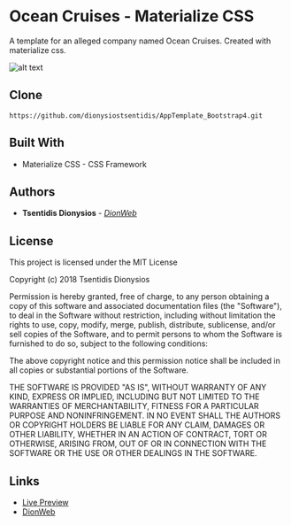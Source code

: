 # Ocean Cruises - Materialize CSS
A template for an alleged company named Ocean Cruises. Created with materialize css.

![alt text](https://raw.githubusercontent.com/dionysiostsentidis/OceanCruises_MaterializeCSS/master/src/images/mockup.jpg)


## Clone
```
https://github.com/dionysiostsentidis/AppTemplate_Bootstrap4.git
```


## Built With

* Materialize CSS - CSS Framework


## Authors

* **Tsentidis Dionysios** - *[DionWeb](http://www.dionweb.me/)*


## License

This project is licensed under the MIT License

Copyright (c) 2018 Tsentidis Dionysios

Permission is hereby granted, free of charge, to any person obtaining a copy of this software and associated documentation files (the "Software"), to deal in the Software without restriction, including without limitation the rights to use, copy, modify, merge, publish, distribute, sublicense, and/or sell copies of the Software, and to permit persons to whom the Software is furnished to do so, subject to the following conditions:

The above copyright notice and this permission notice shall be included in all copies or substantial portions of the Software.

THE SOFTWARE IS PROVIDED "AS IS", WITHOUT WARRANTY OF ANY KIND, EXPRESS OR IMPLIED, INCLUDING BUT NOT LIMITED TO THE WARRANTIES OF MERCHANTABILITY, FITNESS FOR A PARTICULAR PURPOSE AND NONINFRINGEMENT. IN NO EVENT SHALL THE AUTHORS OR COPYRIGHT HOLDERS BE LIABLE FOR ANY CLAIM, DAMAGES OR OTHER LIABILITY, WHETHER IN AN ACTION OF CONTRACT, TORT OR OTHERWISE, ARISING FROM, OUT OF OR IN CONNECTION WITH THE SOFTWARE OR THE USE OR OTHER DEALINGS IN THE SOFTWARE.

## Links
* [Live Preview](https://dionysiostsentidis.github.io/OceanCruises_MaterializeCSS/) 
* [DionWeb](http://www.dionweb.me/)
